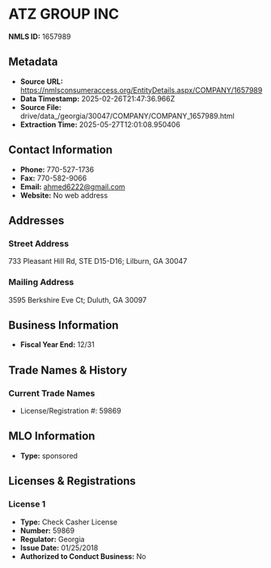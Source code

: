 # ATZ GROUP INC

**NMLS ID:** 1657989

## Metadata
- **Source URL:** https://nmlsconsumeraccess.org/EntityDetails.aspx/COMPANY/1657989
- **Data Timestamp:** 2025-02-26T21:47:36.966Z
- **Source File:** drive/data_/georgia/30047/COMPANY/COMPANY_1657989.html
- **Extraction Time:** 2025-05-27T12:01:08.950406

## Contact Information
- **Phone:** 770-527-1736
- **Fax:** 770-582-9066
- **Email:** ahmed6222@gmail.com
- **Website:** No web address

## Addresses
### Street Address
733 Pleasant Hill Rd, STE D15-D16; Lilburn, GA 30047

### Mailing Address
3595 Berkshire Eve Ct; Duluth, GA 30097

## Business Information
- **Fiscal Year End:** 12/31

## Trade Names & History
### Current Trade Names
- License/Registration #: 59869

## MLO Information
- **Type:** sponsored

## Licenses & Registrations

### License 1
- **Type:** Check Casher License
- **Number:** 59869
- **Regulator:** Georgia
- **Issue Date:** 01/25/2018
- **Authorized to Conduct Business:** No

